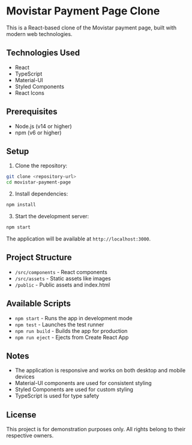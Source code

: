 # Movistar Payment Page Clone

This is a React-based clone of the Movistar payment page, built with modern web technologies.

## Technologies Used

- React
- TypeScript
- Material-UI
- Styled Components
- React Icons

## Prerequisites

- Node.js (v14 or higher)
- npm (v6 or higher)

## Setup

1. Clone the repository:
```bash
git clone <repository-url>
cd movistar-payment-page
```

2. Install dependencies:
```bash
npm install
```

3. Start the development server:
```bash
npm start
```

The application will be available at `http://localhost:3000`.

## Project Structure

- `/src/components` - React components
- `/src/assets` - Static assets like images
- `/public` - Public assets and index.html

## Available Scripts

- `npm start` - Runs the app in development mode
- `npm test` - Launches the test runner
- `npm run build` - Builds the app for production
- `npm run eject` - Ejects from Create React App

## Notes

- The application is responsive and works on both desktop and mobile devices
- Material-UI components are used for consistent styling
- Styled Components are used for custom styling
- TypeScript is used for type safety

## License

This project is for demonstration purposes only. All rights belong to their respective owners.
